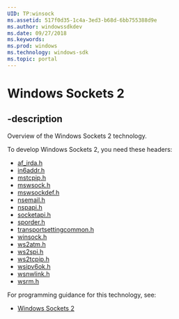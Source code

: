 ```yaml
---
UID: TP:winsock
ms.assetid: 517f0d35-1c4a-3ed3-b68d-6bb755388d9e
ms.author: windowssdkdev
ms.date: 09/27/2018
ms.keywords: 
ms.prod: windows
ms.technology: windows-sdk
ms.topic: portal
---
```


# Windows Sockets 2

## -description

Overview of the Windows Sockets 2 technology.

To develop Windows Sockets 2, you need these headers:

 * [af_irda.h](../af_irda/index.md)
 * [in6addr.h](../in6addr/index.md)
 * [mstcpip.h](../mstcpip/index.md)
 * [mswsock.h](../mswsock/index.md)
 * [mswsockdef.h](../mswsockdef/index.md)
 * [nsemail.h](../nsemail/index.md)
 * [nspapi.h](../nspapi/index.md)
 * [socketapi.h](../socketapi/index.md)
 * [sporder.h](../sporder/index.md)
 * [transportsettingcommon.h](../transportsettingcommon/index.md)
 * [winsock.h](../winsock/index.md)
 * [ws2atm.h](../ws2atm/index.md)
 * [ws2spi.h](../ws2spi/index.md)
 * [ws2tcpip.h](../ws2tcpip/index.md)
 * [wsipv6ok.h](../wsipv6ok/index.md)
 * [wsnwlink.h](../wsnwlink/index.md)
 * [wsrm.h](../wsrm/index.md)

For programming guidance for this technology, see:
* [Windows Sockets 2](/windows/desktop/winsock)

